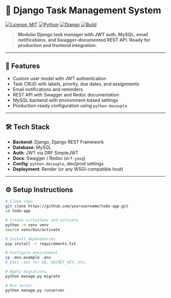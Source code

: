 # 📝 Django Task Management System

[![License: MIT](https://img.shields.io/badge/License-MIT-green.svg)](https://opensource.org/licenses/MIT)
[![Python](https://img.shields.io/badge/Python-3.10+-blue.svg)](https://www.python.org/)
[![Django](https://img.shields.io/badge/Django-4.x-success.svg)](https://www.djangoproject.com/)
[![Build](https://img.shields.io/badge/Build-Production%20Ready-brightgreen)]()

> **Modular Django task manager with JWT auth, MySQL, email notifications, and Swagger-documented REST API. Ready for production and frontend integration.**

---

## 🚀 Features

- Custom user model with JWT authentication
- Task CRUD with labels, priority, due dates, and assignments
- Email notifications and reminders
- REST API with Swagger and Redoc documentation
- MySQL backend with environment-based settings
- Production-ready configuration using `python-decouple`

---

## 🛠️ Tech Stack

- **Backend**: Django, Django REST Framework
- **Database**: MySQL
- **Auth**: JWT via DRF SimpleJWT
- **Docs**: Swagger / Redoc (`drf-yasg`)
- **Config**: `python-decouple`, dev/prod settings
- **Deployment**: Render (or any WSGI-compatible host)

---

## ⚙️ Setup Instructions

```bash
# Clone repo
git clone https://github.com/yourusername/todo-app.git
cd todo-app

# Create virtualenv and activate
python -m venv venv
source venv/bin/activate

# Install dependencies
pip install -r requirements.txt

# Configure environment
cp .env.example .env
# Edit .env for DB, SECRET_KEY, etc.

# Apply migrations
python manage.py migrate

# Run server
python manage.py runserver

